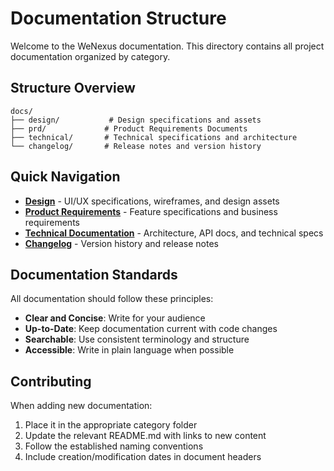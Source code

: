 # Documentation Structure

Welcome to the WeNexus documentation. This directory contains all project documentation organized by category.

## Structure Overview

```
docs/
├── design/           # Design specifications and assets
├── prd/             # Product Requirements Documents
├── technical/       # Technical specifications and architecture
└── changelog/       # Release notes and version history
```

## Quick Navigation

- **[Design](./design/README.md)** - UI/UX specifications, wireframes, and design assets
- **[Product Requirements](./prd/README.md)** - Feature specifications and business requirements
- **[Technical Documentation](./technical/README.md)** - Architecture, API docs, and technical specs
- **[Changelog](./changelog/README.md)** - Version history and release notes

## Documentation Standards

All documentation should follow these principles:
- **Clear and Concise**: Write for your audience
- **Up-to-Date**: Keep documentation current with code changes
- **Searchable**: Use consistent terminology and structure
- **Accessible**: Write in plain language when possible

## Contributing

When adding new documentation:
1. Place it in the appropriate category folder
2. Update the relevant README.md with links to new content
3. Follow the established naming conventions
4. Include creation/modification dates in document headers